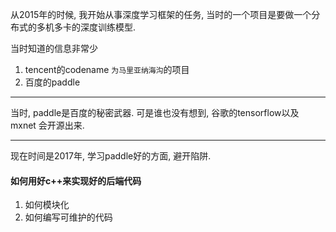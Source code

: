 从2015年的时候, 我开始从事深度学习框架的任务, 当时的一个项目是要做一个分布式的多机多卡的深度训练模型.

当时知道的信息非常少
1. tencent的codename `为马里亚纳海沟`的项目
2. 百度的paddle

---

当时, paddle是百度的秘密武器. 可是谁也没有想到, 谷歌的tensorflow以及 mxnet 会开源出来.

---

现在时间是2017年, 学习paddle好的方面, 避开陷阱.

#### 如何用好c++来实现好的后端代码
1. 如何模块化
2. 如何编写可维护的代码
